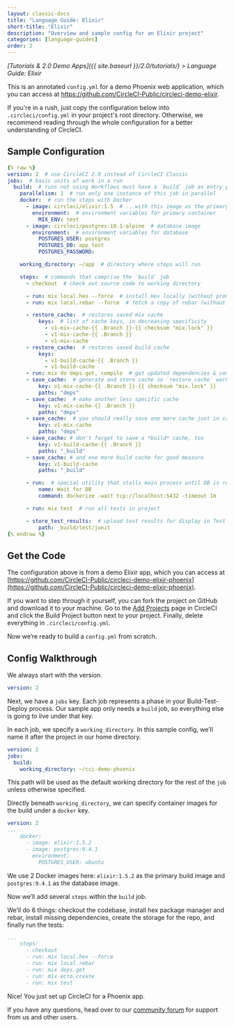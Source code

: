 ```yaml
---
layout: classic-docs
title: "Language Guide: Elixir"
short-title: "Elixir"
description: "Overview and sample config for an Elixir project"
categories: [language-guides]
order: 2
---
```


*[Tutorials & 2.0 Demo Apps]({{ site.baseurl }}/2.0/tutorials/) > Language Guide: Elixir*

This is an annotated `config.yml` for a demo Phoenix web application, which you can access at <https://github.com/CircleCI-Public/circleci-demo-elixir>.

If you're in a rush, just copy the configuration below into `.circleci/config.yml` in your project's root directory. Otherwise, we recommend reading through the whole configuration for a better understanding of CircleCI.

## Sample Configuration

```yaml
{% raw %}
version: 2  # use CircleCI 2.0 instead of CircleCI Classic
jobs:  # basic units of work in a run
  build:  # runs not using Workflows must have a `build` job as entry point
    parallelism: 1  # run only one instance of this job in parallel
    docker:  # run the steps with Docker
      - image: circleci/elixir:1.5  # ...with this image as the primary container; this is where all `steps` will run
        environment:  # environment variables for primary container
          MIX_ENV: test
      - image: circleci/postgres:10.1-alpine  # database image
        environment:  # environment variables for database
          POSTGRES_USER: postgres
          POSTGRES_DB: app_test
          POSTGRES_PASSWORD:

    working_directory: ~/app  # directory where steps will run

    steps:  # commands that comprise the `build` job
      - checkout  # check out source code to working directory

      - run: mix local.hex --force  # install Hex locally (without prompt)
      - run: mix local.rebar --force  # fetch a copy of rebar (without prompt)

      - restore_cache:  # restores saved mix cache
          keys:  # list of cache keys, in decreasing specificity
            - v1-mix-cache-{{ .Branch }}-{{ checksum "mix.lock" }}
            - v1-mix-cache-{{ .Branch }}
            - v1-mix-cache
      - restore_cache:  # restores saved build cache
          keys:
            - v1-build-cache-{{ .Branch }}
            - v1-build-cache
      - run: mix do deps.get, compile  # get updated dependencies & compile them
      - save_cache:  # generate and store cache so `restore_cache` works
          key: v1-mix-cache-{{ .Branch }}-{{ checksum "mix.lock" }}
          paths: "deps"
      - save_cache:  # make another less specific cache
          key: v1-mix-cache-{{ .Branch }}
          paths: "deps"
      - save_cache:  # you should really save one more cache just in case
          key: v1-mix-cache
          paths: "deps"
      - save_cache: # don't forget to save a *build* cache, too
          key: v1-build-cache-{{ .Branch }}
          paths: "_build"
      - save_cache: # and one more build cache for good measure
          key: v1-build-cache
          paths: "_build"

      - run:  # special utility that stalls main process until DB is ready
          name: Wait for DB
          command: dockerize -wait tcp://localhost:5432 -timeout 1m

      - run: mix test  # run all tests in project

      - store_test_results:  # upload test results for display in Test Summary
          path: _build/test/junit
{% endraw %}
```

## Get the Code
The configuration above is from a demo Elixir app, which you can access at [https://github.com/CircleCI-Public/circleci-demo-elixir-phoenix](https://github.com/CircleCI-Public/circleci-demo-elixir-phoenix).

If you want to step through it yourself, you can fork the project on GitHub and download it to your machine. Go to the [Add Projects](https://circleci.com/add-projects) page in CircleCI and click the Build Project button next to your project. Finally, delete everything in `.circleci/config.yml`.

Now we’re ready to build a `config.yml` from scratch.

## Config Walkthrough

We always start with the version.

```YAML
version: 2
```

Next, we have a `jobs` key. Each job represents a phase in your Build-Test-Deploy process. Our sample app only needs a `build` job, so everything else is going to live under that key.

In each job, we specify a `working_directory`. In this sample config, we’ll name it after the project in our home directory.

```YAML
version: 2
jobs:
  build:
    working_directory: ~/cci-demo-phoenix
```

This path will be used as the default working directory for the rest of the `job` unless otherwise specified.

Directly beneath `working_directory`, we can specify container images for the build under a `docker` key.

```YAML
version: 2
...
    docker:
      - image: elixir:1.5.2
      - image: postgres:9.4.1
        environment:
          POSTGRES_USER: ubuntu
```

We use 2 Docker images here: `elixir:1.5.2` as the primary build image and `postgres:9.4.1` as the database image.

Now we’ll add several `steps` within the `build` job.

We’ll do 6 things: checkout the codebase, install hex package manager and rebar, install missing dependencies, create the storage for the repo, and finally run the tests:

```YAML
...
    steps:
      - checkout
      - run: mix local.hex --force
      - run: mix local.rebar
      - run: mix deps.get
      - run: mix ecto.create
      - run: mix test
```

Nice! You just set up CircleCI for a Phoenix app.

If you have any questions, head over to our [community forum](https://discuss.circleci.com/) for support from us and other users.
